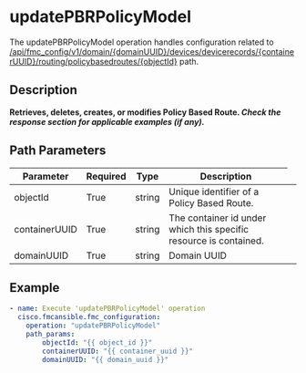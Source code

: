 # updatePBRPolicyModel

The updatePBRPolicyModel operation handles configuration related to [/api/fmc_config/v1/domain/{domainUUID}/devices/devicerecords/{containerUUID}/routing/policybasedroutes/{objectId}](/paths//api/fmc_config/v1/domain/{domain_uuid}/devices/devicerecords/{container_uuid}/routing/policybasedroutes/{object_id}.md) path.&nbsp;
## Description
**Retrieves, deletes, creates, or modifies Policy Based Route. _Check the response section for applicable examples (if any)._**

## Path Parameters
| Parameter | Required | Type | Description |
| --------- | -------- | ---- | ----------- |
| objectId | True | string <td colspan=3> Unique identifier of a Policy Based Route. |
| containerUUID | True | string <td colspan=3> The container id under which this specific resource is contained. |
| domainUUID | True | string <td colspan=3> Domain UUID |

## Example
```yaml
- name: Execute 'updatePBRPolicyModel' operation
  cisco.fmcansible.fmc_configuration:
    operation: "updatePBRPolicyModel"
    path_params:
        objectId: "{{ object_id }}"
        containerUUID: "{{ container_uuid }}"
        domainUUID: "{{ domain_uuid }}"

```